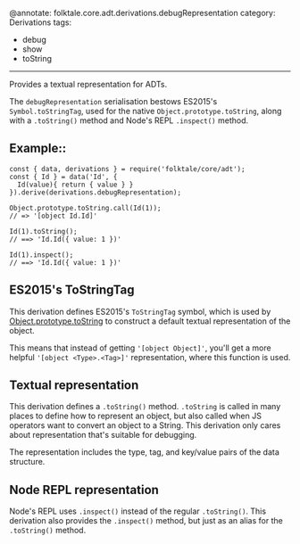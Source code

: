 @annotate: folktale.core.adt.derivations.debugRepresentation
category: Derivations
tags:
  - debug
  - show
  - toString
---
Provides a textual representation for ADTs.

The `debugRepresentation` serialisation bestows ES2015's `Symbol.toStringTag`, used
for the native `Object.prototype.toString`, along with a `.toString()`
method and Node's REPL `.inspect()` method.


## Example::

    const { data, derivations } = require('folktale/core/adt');
    const { Id } = data('Id', {
      Id(value){ return { value } }
    }).derive(derivations.debugRepresentation);

    Object.prototype.toString.call(Id(1));
    // => '[object Id.Id]'

    Id(1).toString();
    // ==> 'Id.Id({ value: 1 })'

    Id(1).inspect();
    // ==> 'Id.Id({ value: 1 })'


## ES2015's ToStringTag

This derivation defines ES2015's `ToStringTag` symbol, which is used
by [Object.prototype.toString][toString] to construct a default textual
representation of the object.

This means that instead of getting `'[object Object]'`, you'll get
a more helpful `'[object <Type>.<Tag>]'` representation, where this
function is used.

[toString]: http://www.ecma-international.org/ecma-262/6.0/#sec-object.prototype.tostring


## Textual representation

This derivation defines a `.toString()` method. `.toString` is called
in many places to define how to represent an object, but also called
when JS operators want to convert an object to a String. This derivation
only cares about representation that's suitable for debugging.

The representation includes the type, tag, and key/value pairs of the
data structure.


## Node REPL representation

Node's REPL uses `.inspect()` instead of the regular `.toString()`.
This derivation also provides the `.inspect()` method, but just as
an alias for the `.toString()` method.


